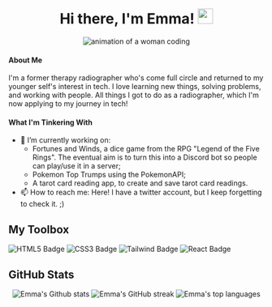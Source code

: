 <!-- **SurfingElectron/SurfingElectron** is a ✨ _special_ ✨ repository because its `README.md` (this file) appears on your GitHub profile. -->
<h1 align="center">
  Hi there, I'm Emma!
  <img src="https://media.giphy.com/media/hvRJCLFzcasrR4ia7z/giphy.gif" width="30px" alt="wave-emoji"/>
</h1>

<div id="image-banner" align="center">
  <img src="https://media.giphy.com/media/L1R1tvI9svkIWwpVYr/giphy.gif" alt="animation of a woman coding">
</div>


#### About Me
I'm a former therapy radiographer who's come full circle and returned to my younger self's interest in tech. I love learning new things, solving problems, and working with people. All things I got to do as a radiographer, which I'm now applying to my journey in tech!

#### What I'm Tinkering With
- 🔭 I’m currently working on: 
  - Fortunes and Winds, a dice game from the RPG "Legend of the Five Rings". The eventual aim is to turn this into a Discord bot so people can play/use it in a server;
  - Pokemon Top Trumps using the PokemonAPI;
  - A tarot card reading app, to create and save tarot card readings.
- 📫 How to reach me: Here! I have a twitter account, but I keep forgetting to check it. ;)

## My Toolbox  
![HTML5 Badge](https://img.shields.io/badge/HTML-blueviolet?style=for-the-badge&logo=html5)
![CSS3 Badge](https://img.shields.io/badge/CSS-blueviolet?style=for-the-badge&logo=css3)
![Tailwind Badge](https://img.shields.io/badge/Tailwind-blueviolet?style=for-the-badge&logo=tailwindcss)
![React Badge](https://img.shields.io/badge/React-blueviolet?style=for-the-badge&logo=react)


## GitHub Stats
<div id="github-stats" align="center">
<img src="https://github-readme-stats.vercel.app/api?username=SurfingElectron&count_private=true&show_icons=true&theme=tokyonight&bg_color=0a0c10&border_color=BE90F2"  alt="Emma's Github stats">
<img src="http://github-readme-streak-stats.herokuapp.com?user=SurfingElectron&theme=tokyonight_duo&border=BE90F2" alt="Emma's GitHub streak">
<img src="https://github-readme-stats.vercel.app/api/top-langs/?username=SurfingElectron&langs_count=4&layout=compact&theme=tokyonight&bg_color=0a0c10&border_color=BE90F2" alt="Emma's top languages">
</div>
<!--
SITES USES
https://github.com/anuraghazra/github-readme-stats
https://github-readme-streak-stats.herokuapp.com/demo/

![Name](URL)
![Badge](URL)
![Badge](URL)
![Badge](URL)
![Badge](URL)
-->
